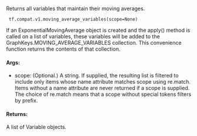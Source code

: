 Returns all variables that maintain their moving averages.

```
 tf.compat.v1.moving_average_variables(scope=None)
```
If an ExponentialMovingAverage object is created and the apply() method is called on a list of variables, these variables will be added to the GraphKeys.MOVING_AVERAGE_VARIABLES collection. This convenience function returns the contents of that collection.
#### Args:
- scope: (Optional.) A string. If supplied, the resulting list is filtered to include only items whose name attribute matches scope using re.match. Items without a name attribute are never returned if a scope is supplied. The choice of re.match means that a scope without special tokens filters by prefix.
#### Returns:
A list of Variable objects.
